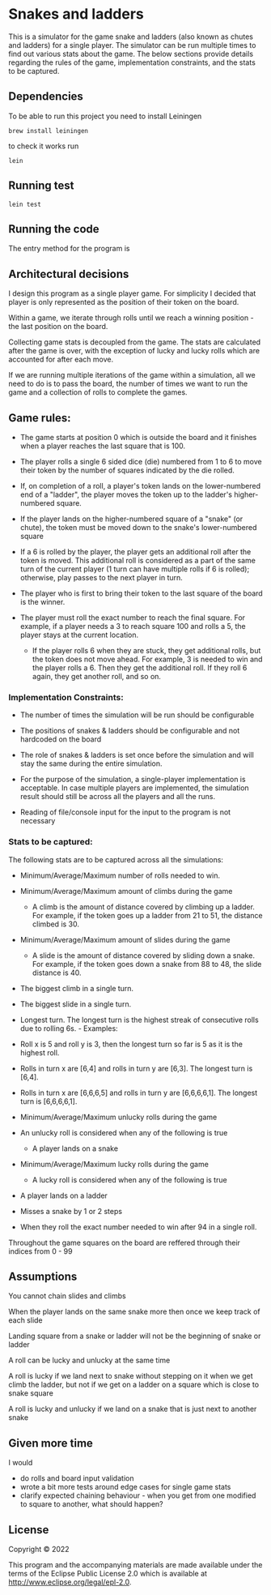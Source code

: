 # Snakes and ladders

This is a simulator for the game snake and ladders (also known as chutes and ladders) for a single player. The simulator can be run multiple times to find out various stats about the game. The below sections provide details regarding the rules of the game, implementation constraints, and the stats to be captured.

## Dependencies

To be able to run this project you need to install Leiningen

`brew install leiningen`

to check it works run

`lein`

## Running test

`lein test`

## Running the code

The entry method for the program is 

## Architectural decisions

I design this program as a single player game. For simplicity I decided that player is only represented as the position of their token on the board. 

Within a game, we iterate through rolls until we reach a winning position - the last position on the board.

Collecting game stats is decoupled from the game. The stats are calculated after the game is over, with the exception of lucky and lucky rolls which are accounted for after each move.

If we are running multiple iterations of the game within a simulation, all we need to do is to pass the board, the number of times we want to run the game and a collection of rolls to complete the games.

## Game rules:

- The game starts at position 0 which is outside the board and it finishes when a player reaches the last square that is 100.

- The player rolls a single 6 sided dice (die) numbered from 1 to 6 to move their token by the number of squares indicated by the die rolled.

- If, on completion of a roll, a player's token lands on the lower-numbered end of a "ladder", the player moves the token up to the ladder's higher-numbered square.

- If the player lands on the higher-numbered square of a "snake" (or chute), the token must be moved down to the snake's lower-numbered square

- If a 6 is rolled by the player, the player gets an additional roll after the token is moved. This additional roll is considered as a part of the same turn of the current player (1 turn can have multiple rolls if 6 is rolled); otherwise, play passes to the next player in turn.

- The player who is first to bring their token to the last square of the board is the winner.

- The player must roll the exact number to reach the final square. For example, if a player needs a 3 to reach square 100 and rolls a 5, the player stays at the current location.

  - If the player rolls 6 when they are stuck, they get additional rolls, but the token does not move ahead. For example, 3 is needed to win and the player rolls a 6. Then they get the additional roll. If they roll 6 again, they get another roll, and so on.

### Implementation Constraints:

- The number of times the simulation will be run should be configurable

- The positions of snakes & ladders should be configurable and not hardcoded on the board

- The role of snakes & ladders is set once before the simulation and will stay the same during the entire simulation.

- For the purpose of the simulation, a single-player implementation is acceptable. In case multiple players are implemented, the simulation result should still be across all the players and all the runs.

- Reading of file/console input for the input to the program is not necessary

### Stats to be captured:

The following stats are to be captured across all the simulations:

- Minimum/Average/Maximum number of rolls needed to win.

- Minimum/Average/Maximum amount of climbs during the game

  - A climb is the amount of distance covered by climbing up a ladder. For example, if the token goes up a ladder from 21 to 51, the distance climbed is 30.

- Minimum/Average/Maximum amount of slides during the game

  - A slide is the amount of distance covered by sliding down a snake. For example, if the token goes down a snake from 88 to 48, the slide distance is 40.

- The biggest climb in a single turn.

- The biggest slide in a single turn.

- Longest turn. The longest turn is the highest streak of consecutive rolls due to rolling 6s. - Examples:

- Roll x is 5 and roll y is 3, then the longest turn so far is 5 as it is the highest roll.

- Rolls in turn x are [6,4] and rolls in turn y are [6,3]. The longest turn is [6,4].

- Rolls in turn x are [6,6,6,5] and rolls in turn y are [6,6,6,6,1]. The longest turn is [6,6,6,6,1].

- Minimum/Average/Maximum unlucky rolls during the game
- An unlucky roll is considered when any of the following is true
  - A player lands on a snake
- Minimum/Average/Maximum lucky rolls during the game

  - A lucky roll is considered when any of the following is true

- A player lands on a ladder

- Misses a snake by 1 or 2 steps

- When they roll the exact number needed to win after 94 in a single roll.

Throughout the game squares on the board are reffered through their indices from 0 - 99

## Assumptions

You cannot chain slides and climbs

When the player lands on the same snake more then once we keep track of each slide

Landing square from a snake or ladder will not be the beginning of snake or ladder

A roll can be lucky and unlucky at the same time

A roll is lucky if we land next to snake without stepping on it when we get climb the ladder, but not if we get on a ladder on a square which is close to snake square

A roll is lucky and unlucky if we land on a snake that is just next to another snake

## Given more time

I would

- do rolls and board input validation
- wrote a bit more tests around edge cases for single game stats
- clarify expected chaining behaviour - when you get from one modified to square to another, what should happen?

## License

Copyright © 2022

This program and the accompanying materials are made available under the
terms of the Eclipse Public License 2.0 which is available at
http://www.eclipse.org/legal/epl-2.0.
